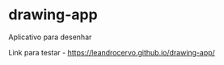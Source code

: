 # drawing-app
Aplicativo para desenhar

Link para testar - https://leandrocervo.github.io/drawing-app/

